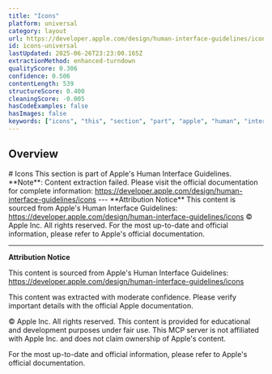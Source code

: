```yaml
---
title: "Icons"
platform: universal
category: layout
url: https://developer.apple.com/design/human-interface-guidelines/icons
id: icons-universal
lastUpdated: 2025-06-26T23:23:00.165Z
extractionMethod: enhanced-turndown
qualityScore: 0.306
confidence: 0.506
contentLength: 539
structureScore: 0.400
cleaningScore: -0.005
hasCodeExamples: false
hasImages: false
keywords: ["icons", "this", "section", "part", "apple", "human", "interface", "guidelines", "note", "content"]
---
```

## Overview

\# Icons This section is part of Apple's Human Interface Guidelines. \*\*Note\*\*: Content extraction failed. Please visit the official documentation for complete information: https://developer.apple.com/design/human-interface-guidelines/icons --- \*\*Attribution Notice\*\* This content is sourced from Apple's Human Interface Guidelines: https://developer.apple.com/design/human-interface-guidelines/icons © Apple Inc. All rights reserved. For the most up-to-date and official information, please refer to Apple's official documentation.

---

**Attribution Notice**

This content is sourced from Apple's Human Interface Guidelines: https://developer.apple.com/design/human-interface-guidelines/icons

This content was extracted with moderate confidence. Please verify important details with the official Apple documentation.

© Apple Inc. All rights reserved. This content is provided for educational and development purposes under fair use. This MCP server is not affiliated with Apple Inc. and does not claim ownership of Apple's content.

For the most up-to-date and official information, please refer to Apple's official documentation.

